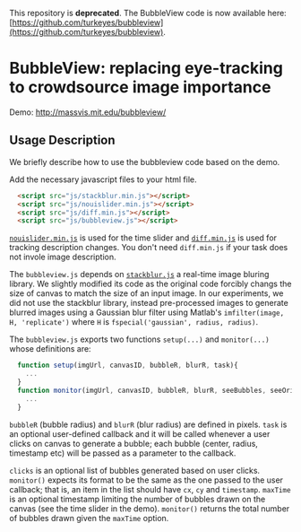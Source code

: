 
This repository is **deprecated**. The BubbleView code is now available here: [https://github.com/turkeyes/bubbleview](https://github.com/turkeyes/bubbleview).

# BubbleView: replacing eye-tracking to crowdsource image importance

Demo: http://massvis.mit.edu/bubbleview/

## Usage Description  
We briefly describe how to use the bubbleview code based on the demo. 

Add the necessary javascript files to your html file. 
```html
  <script src="js/stackblur.min.js"></script>
  <script src="js/nouislider.min.js"></script>
  <script src="js/diff.min.js"></script>
  <script src="js/bubbleview.js"></script>
```
[`nouislider.min.js`](https://refreshless.com/nouislider/) is used for the time slider and [`diff.min.js`](https://github.com/kpdecker/jsdiff) is used for tracking description changes. You don't need `diff.min.js` if your task does not invole image description. 

The `bubbleview.js` depends on [`stackblur.js`](http://www.quasimondo.com/StackBlurForCanvas/StackBlurDemo.html) a real-time image bluring library. We slightly modified its code as the original code forcibly changs the size of canvas to match the size of an input image. In our experiments, we did not use the stackblur library, instead pre-processed images to generate blurred images using a Gaussian blur filter using Matlab's `imfilter(image, H, 'replicate')` where `H` is `fspecial('gaussian', radius, radius)`.

The `bubbleview.js` exports two functions `setup(...)` and `monitor(...)` whose definitions are:
```javascript
  function setup(imgUrl, canvasID, bubbleR, blurR, task){
    ...
  }
  function monitor(imgUrl, canvasID, bubbleR, blurR, seeBubbles, seeOriginal, clicks, maxTime){
    ...
  }
```
`bubbleR` (bubble radius) and `blurR` (blur radius) are defined in pixels. `task` is an optional user-defined callback and it will be called whenever a user clicks on canvas to generate a bubble; each bubble (center, radius, timestamp etc) will be passed as a parameter to the callback.

`clicks` is an optional list of bubbles generated based on user clicks. `monitor()` expects its format to be the same as the one passed to the user callback; that is, an item in the list should have `cx`, `cy` and `timestamp`. `maxTime` is an optional timestamp limiting the number of bubbles drawn on the canvas (see the time slider in the demo). `monitor()` returns the total number of bubbles drawn given the `maxTime` option.
